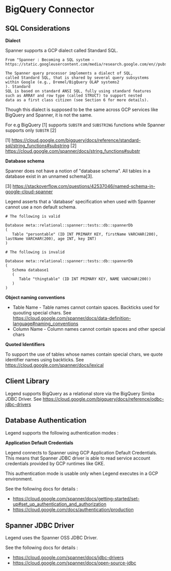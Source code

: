 # BigQuery Connector 

## SQL Considerations
__Dialect__

Spanner supports a GCP dialect called Standard SQL.
```
From "Spanner : Becoming a SQL system - https://static.googleusercontent.com/media/research.google.com/en//pubs/archive/46103.pdf"

The Spanner query processor implements a dialect of SQL,
called Standard SQL, that is shared by several query subsystems
within Google (e.g., Dremel/BigQuery OLAP systems2
). Standard
SQL is based on standard ANSI SQL, fully using standard features
such as ARRAY and row type (called STRUCT) to support nested
data as a first class citizen (see Section 6 for more details).
```

Though this dialect is supposed to be the same across GCP services like BigQuery and Spanner, it is not the same.

For e.g BigQuery [1] supports `SUBSTR` and `SUBSTRING` functions while Spanner supports only `SUBSTR` [2]

[1] https://cloud.google.com/bigquery/docs/reference/standard-sql/string_functions#substring 
[2] https://cloud.google.com/spanner/docs/string_functions#substr

__Database schema__

Spanner does not have a notion of "database schema". All tables in a database exist in an unnamed schema[3].

[3] https://stackoverflow.com/questions/42537046/named-schema-in-google-cloud-spanner

Legend asserts that a 'database' specification when used with Spanner cannot use a non default schema.

```
# The following is valid 

Database meta::relational::spanner::tests::db::spannerDb
(
   Table "persontable" (ID INT PRIMARY KEY, firstName VARCHAR(200), lastName VARCHAR(200), age INT, key INT)
)

# The following is invalid

Database meta::relational::spanner::tests::db::spannerDb
(
   Schema database1
   (
      Table "thingtable" (ID INT PRIMARY KEY, NAME VARCHAR(200))
   ) 
)
```

__Object naming conventions__
  
* Table Name - Table names cannot contain spaces. Backticks used for quouting special chars. See https://cloud.google.com/spanner/docs/data-definition-language#naming_conventions 
* Column Name - Column names cannot contain spaces and other special chars
 
__Quoted Identifiers__

To support the use of tables whose names contain special chars, we quote identifier names using backticks. See https://cloud.google.com/spanner/docs/lexical 

## Client Library
Legend supports BigQuery as a relational store via the BigQuery Simba JDBC Driver. See https://cloud.google.com/bigquery/docs/reference/odbc-jdbc-drivers 

## Database Authentication
Legend supports the following authentication modes :

__Application Default Credentials__

Legend connects to Spanner using GCP Application Default Credentials. This means that Spanner JDBC driver is able to read service account credentials provided by GCP runtimes like GKE.

This authentication mode is usable only when Legend executes in a GCP environment.

See the following docs for details :
* https://cloud.google.com/spanner/docs/getting-started/set-up#set_up_authentication_and_authorization
* https://cloud.google.com/docs/authentication/production 

## Spanner JDBC Driver 

Legend uses the Spanner OSS JDBC Driver.

See the following docs for details :
* https://cloud.google.com/spanner/docs/jdbc-drivers
* https://cloud.google.com/spanner/docs/open-source-jdbc

